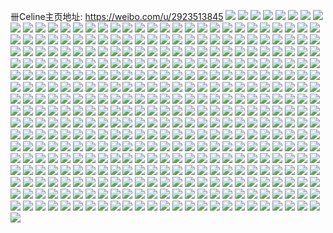 卌Celine主页地址: https://weibo.com/u/2923513845 
![](https://wx4.sinaimg.cn/mw2000/ae4147f5gy1h9esyznv1rj20wi1ychdt.jpg) 
![](https://wx4.sinaimg.cn/mw2000/ae4147f5gy1h9et1qywcuj20wi16r4bf.jpg) 
![](https://wx4.sinaimg.cn/mw2000/ae4147f5gy1h93rxa7hy4j22c0340u0z.jpg) 
![](https://wx4.sinaimg.cn/mw2000/ae4147f5gy1h93rxr9kb2j224j2t3qv7.jpg) 
![](https://wx4.sinaimg.cn/mw2000/ae4147f5gy1h91b4b9szcj21sc2dsb2a.jpg) 
![](https://wx4.sinaimg.cn/mw2000/ae4147f5gy1h8w4uepb6aj24tc37knpe.jpg) 
![](https://wx4.sinaimg.cn/mw2000/ae4147f5gy1h8w4uhnp05j24tc37kx6q.jpg) 
![](https://wx4.sinaimg.cn/mw2000/ae4147f5gy1h8w4uxaf6fj237k2517wi.jpg) 
![](https://wx4.sinaimg.cn/mw2000/ae4147f5gy1h8w4v26d2vj237k251u0x.jpg) 
![](https://wx4.sinaimg.cn/mw2000/ae4147f5gy1h8w4us2hq7j237k251qv5.jpg) 
![](https://wx4.sinaimg.cn/mw2000/ae4147f5gy1h8w4vkas29j237k251x6p.jpg) 
![](https://wx4.sinaimg.cn/mw2000/ae4147f5gy1h8gauiftuaj236c248hdv.jpg) 
![](https://wx4.sinaimg.cn/mw2000/ae4147f5gy1h8gauvf6g5j236c248u0y.jpg) 
![](https://wx4.sinaimg.cn/mw2000/ae4147f5gy1h8gau9gr12j236c248e83.jpg) 
![](https://wx4.sinaimg.cn/mw2000/ae4147f5gy1h8d9i9ddanj215o39w1ky.jpg) 
![](https://wx4.sinaimg.cn/mw2000/ae4147f5gy1h8d9i1vvxqj216w36cqv5.jpg) 
![](https://wx4.sinaimg.cn/mw2000/ae4147f5gy1h8d9idfxhuj215o3gyx6p.jpg) 
![](https://wx4.sinaimg.cn/mw2000/ae4147f5gy1h8d9j4ai95j224836cqv7.jpg) 
![](https://wx4.sinaimg.cn/mw2000/ae4147f5gy1h8d9iwbh30j224836cx6r.jpg) 
![](https://wx4.sinaimg.cn/mw2000/ae4147f5gy1h8d9ipifm2j224836cx6r.jpg) 
![](https://wx4.sinaimg.cn/mw2000/ae4147f5gy1h8d9iiih5zj215o3hs1kz.jpg) 
![](https://wx4.sinaimg.cn/mw2000/ae4147f5gy1h8d9i5ezv1j215o3gyhdt.jpg) 
![](https://wx4.sinaimg.cn/mw2000/ae4147f5gy1h8d9jjdha2j21xq2zku0y.jpg) 
![](https://wx4.sinaimg.cn/mw2000/ae4147f5gy1h8d37to5ztj20qd0wyao8.jpg) 
![](https://wx4.sinaimg.cn/mw2000/ae4147f5gy1h5k4jyjmlbj21yz2gpqv6.jpg) 
![](https://wx4.sinaimg.cn/mw2000/ae4147f5gy1h5k4k2hekgj234022ohdu.jpg) 
![](https://wx4.sinaimg.cn/mw2000/ae4147f5gy1h5k4m1p8t0j222o340hdv.jpg) 
![](https://wx4.sinaimg.cn/mw2000/ae4147f5gy1h5k4jtnvhmj215o1jk1kx.jpg) 
![](https://wx4.sinaimg.cn/mw2000/ae4147f5gy1h5k4jmddmoj222o2rkkjl.jpg) 
![](https://wx4.sinaimg.cn/mw2000/ae4147f5gy1h5k4jux9i9j20xc1z0tyb.jpg) 
![](https://wx4.sinaimg.cn/mw2000/ae4147f5gy1h56c2vclvdj21910u010s.jpg) 
![](https://wx4.sinaimg.cn/mw2000/ae4147f5gy1h56c2sy2l8j20u028049k.jpg) 
![](https://wx4.sinaimg.cn/mw2000/ae4147f5gy1h56c2x6n1fj20u0191457.jpg) 
![](https://wx4.sinaimg.cn/mw2000/ae4147f5gy1h56c2r3432j21b90u07ci.jpg) 
![](https://wx4.sinaimg.cn/mw2000/ae4147f5gy1h56c30ze8ej20u013yaog.jpg) 
![](https://wx4.sinaimg.cn/mw2000/ae4147f5gy1h53y8g6typj20wi0gaq4y.jpg) 
![](https://wx4.sinaimg.cn/mw2000/ae4147f5gy1h53y8gl86fj20vy0gbwgg.jpg) 
![](https://wx4.sinaimg.cn/mw2000/ae4147f5gy1h53y8vxetnj20qa0dogog.jpg) 
![](https://wx4.sinaimg.cn/mw2000/ae4147f5gy1h4uz68xe1wj221z340x6p.jpg) 
![](https://wx4.sinaimg.cn/mw2000/ae4147f5gy1h4uz5vutikj22272zi7wi.jpg) 
![](https://wx4.sinaimg.cn/mw2000/ae4147f5gy1h4uz67wqomj24mo334hdy.jpg) 
![](https://wx4.sinaimg.cn/mw2000/ae4147f5gy1h4qffjo1enj21xx2l8qv5.jpg) 
![](https://wx4.sinaimg.cn/mw2000/ae4147f5gy1h4qffayw5tj2340231b2a.jpg) 
![](https://wx4.sinaimg.cn/mw2000/ae4147f5gy1h4qffbmey6j211j11jdr4.jpg) 
![](https://wx4.sinaimg.cn/mw2000/ae4147f5gy1h4qffe39yoj234022ohdu.jpg) 
![](https://wx4.sinaimg.cn/mw2000/ae4147f5gy1h4qffh0ddrj235s23uqv6.jpg) 
![](https://wx4.sinaimg.cn/mw2000/ae4147f5gy1h4qff7kmqmj21xg2w61ky.jpg) 
![](https://wx4.sinaimg.cn/mw2000/ae4147f5gy1h4huxajfpij234033v7wk.jpg) 
![](https://wx4.sinaimg.cn/mw2000/ae4147f5gy1h4gqg2r3iqj21r71r7hdt.jpg) 
![](https://wx4.sinaimg.cn/mw2000/ae4147f5gy1h4hux28vuej21k033v1ky.jpg) 
![](https://wx4.sinaimg.cn/mw2000/ae4147f5gy1h4huy37y4bj222p22qkjl.jpg) 
![](https://wx4.sinaimg.cn/mw2000/ae4147f5gy1h4huy6oqg1j215o2tlkjl.jpg) 
![](https://wx4.sinaimg.cn/mw2000/ae4147f5gy1h4huyf80n5j22c033v4qs.jpg) 
![](https://wx4.sinaimg.cn/mw2000/ae4147f5gy1h41tlvi5vzj24mo334kjn.jpg) 
![](https://wx4.sinaimg.cn/mw2000/ae4147f5gy1h41tloxxv0j24mo334hdz.jpg) 
![](https://wx4.sinaimg.cn/mw2000/ae4147f5gy1h41tlfny7mj22c02c0hdu.jpg) 
![](https://wx4.sinaimg.cn/mw2000/ae4147f5gy1h41tlyndw4j22c03404qq.jpg) 
![](https://wx4.sinaimg.cn/mw2000/ae4147f5gy1h41tlbzysoj24mo3341l0.jpg) 
![](https://wx4.sinaimg.cn/mw2000/ae4147f5gy1h41tm4u9bwj22bt340b2b.jpg) 
![](https://wx4.sinaimg.cn/mw2000/ae4147f5gy1h41tmecv25j24mo3344qu.jpg) 
![](https://wx4.sinaimg.cn/mw2000/ae4147f5gy1h41tliymkfj20wi1ycnpd.jpg) 
![](https://wx4.sinaimg.cn/mw2000/ae4147f5gy1h41tmr0gegj24mo334u11.jpg) 
![](https://wx4.sinaimg.cn/mw2000/ae4147f5gy1h40sccnvhej24mo3344qu.jpg) 
![](https://wx4.sinaimg.cn/mw2000/ae4147f5gy1h40scfc5t5j24mo334e86.jpg) 
![](https://wx4.sinaimg.cn/mw2000/ae4147f5gy1h40sci437bj234022ob2b.jpg) 
![](https://wx4.sinaimg.cn/mw2000/ae4147f5gy1h40scjkh3sj234022o4qr.jpg) 
![](https://wx4.sinaimg.cn/mw2000/ae4147f5gy1h40scqkd8sj23344mokjr.jpg) 
![](https://wx4.sinaimg.cn/mw2000/ae4147f5gy1h40scmmfkmj24mo334b2f.jpg) 
![](https://wx4.sinaimg.cn/mw2000/ae4147f5gy1h3yqa1b9q3j234022ou0y.jpg) 
![](https://wx4.sinaimg.cn/mw2000/ae4147f5gy1h3yq9ppk36j22c02c0npd.jpg) 
![](https://wx4.sinaimg.cn/mw2000/ae4147f5gy1h3yq9rnbk6j22c02c0u0y.jpg) 
![](https://wx4.sinaimg.cn/mw2000/ae4147f5gy1h3yq9wjyfsj22c02c0b2a.jpg) 
![](https://wx4.sinaimg.cn/mw2000/ae4147f5gy1h3yq9y13q0j22c02c0kjl.jpg) 
![](https://wx4.sinaimg.cn/mw2000/ae4147f5gy1h3yqa32s09j22c02c0b2a.jpg) 
![](https://wx4.sinaimg.cn/mw2000/ae4147f5gy1h3yqa4v9xmj22c0340hdt.jpg) 
![](https://wx4.sinaimg.cn/mw2000/ae4147f5gy1h3yqa79h81j22c0340hdu.jpg) 
![](https://wx4.sinaimg.cn/mw2000/ae4147f5gy1h3yqaatsf2j20uk60ghdu.jpg) 
![](https://wx4.sinaimg.cn/mw2000/ae4147f5gy1h3yqac08alj22c02c0at5.jpg) 
![](https://wx4.sinaimg.cn/mw2000/ae4147f5gy1h3yqadj1ofj23402c07wh.jpg) 
![](https://wx4.sinaimg.cn/mw2000/ae4147f5gy1h3yqafzya9j215o3341kx.jpg) 
![](https://wx4.sinaimg.cn/mw2000/ae4147f5gy1h39ydnis8ij22402tdkjm.jpg) 
![](https://wx4.sinaimg.cn/mw2000/ae4147f5gy1h39ydq3pcmj22c0340qv6.jpg) 
![](https://wx4.sinaimg.cn/mw2000/ae4147f5gy1h39ydvsdwcj21su2ffhdu.jpg) 
![](https://wx4.sinaimg.cn/mw2000/ae4147f5gy1h2oldjnknvj219y1pcaul.jpg) 
![](https://wx4.sinaimg.cn/mw2000/ae4147f5gy1h2oldlgmwwj21ey1w07sq.jpg) 
![](https://wx4.sinaimg.cn/mw2000/ae4147f5gy1h2oli7nnxkj20sr13twph.jpg) 
![](https://wx4.sinaimg.cn/mw2000/ae4147f5gy1gzmqi7msn5j20xc21c0wm.jpg) 
![](https://wx4.sinaimg.cn/mw2000/ae4147f5gy1gz5xbo01ekj21u00u011r.jpg) 
![](https://wx4.sinaimg.cn/mw2000/ae4147f5gy1gz5xbohlqdj21u00u0k09.jpg) 
![](https://wx4.sinaimg.cn/mw2000/ae4147f5gy1gz1re3vre3j221c0xcws4.jpg) 
![](https://wx4.sinaimg.cn/mw2000/ae4147f5gy1gz1re4f6zcj221c0xc4ce.jpg) 
![](https://wx4.sinaimg.cn/mw2000/ae4147f5gy1gz1re51146j221c0xcqkc.jpg) 
![](https://wx4.sinaimg.cn/mw2000/ae4147f5gy1gz1re5spkaj221c0xcq92.jpg) 
![](https://wx4.sinaimg.cn/mw2000/ae4147f5gy1gz1re68yqvj221c0xc4co.jpg) 
![](https://wx4.sinaimg.cn/mw2000/ae4147f5gy1gz1re6mdqnj221c0xcwop.jpg) 
![](https://wx4.sinaimg.cn/mw2000/ae4147f5gy1gz1re72i9dj221c0xcqbz.jpg) 
![](https://wx4.sinaimg.cn/mw2000/ae4147f5gy1gz1re7ex7vj221c0xcgwx.jpg) 
![](https://wx4.sinaimg.cn/mw2000/ae4147f5gy1gz1re80521j221c0xcnba.jpg) 
![](https://wx4.sinaimg.cn/mw2000/ae4147f5gy1gxwb9svoesj22dc35sx6p.jpg) 
![](https://wx4.sinaimg.cn/mw2000/ae4147f5gy1gxwb9unkhsj21hs3404qp.jpg) 
![](https://wx4.sinaimg.cn/mw2000/ae4147f5gy1gxwbcasmfnj20pu0p00vk.jpg) 
![](https://wx4.sinaimg.cn/mw2000/ae4147f5gy1gx4i8fgkdlj23402c0b2a.jpg) 
![](https://wx4.sinaimg.cn/mw2000/ae4147f5gy1gx4i8li8syj22c0340u0z.jpg) 
![](https://wx4.sinaimg.cn/mw2000/ae4147f5gy1gx4i8ofb5dj220018px6p.jpg) 
![](https://wx4.sinaimg.cn/mw2000/ae4147f5gy1gx4i8v1dg5j22ae3404qt.jpg) 
![](https://wx4.sinaimg.cn/mw2000/003bQLv7gy1gunjxek32hj62xc2axx6p02.jpg) 
![](https://wx4.sinaimg.cn/mw2000/003bQLv7gy1gunjx36r2yj635s2dcq8e02.jpg) 
![](https://wx4.sinaimg.cn/mw2000/003bQLv7gy1gunjxaiq24j62002k5e8202.jpg) 
![](https://wx4.sinaimg.cn/mw2000/003bQLv7gy1gunjxb66nej60uk1icwr502.jpg) 
![](https://wx4.sinaimg.cn/mw2000/003bQLv7gy1gunjx426a3j635s2dctpf02.jpg) 
![](https://wx4.sinaimg.cn/mw2000/003bQLv7gy1gunjx6bc20j62a62s6qv502.jpg) 
![](https://wx4.sinaimg.cn/mw2000/003bQLv7gy1gue83enzg1j61hm0riq7602.jpg) 
![](https://wx4.sinaimg.cn/mw2000/ae4147f5gy1gsx2tlvd0uj20to0vrta0.jpg) 
![](https://wx4.sinaimg.cn/mw2000/ae4147f5ly1gsow137azwj22002yonpe.jpg) 
![](https://wx4.sinaimg.cn/mw2000/ae4147f5ly1gsow0yjbfbj22c0340x6p.jpg) 
![](https://wx4.sinaimg.cn/mw2000/ae4147f5ly1gsow1b4l3jj22dc35s1ky.jpg) 
![](https://wx4.sinaimg.cn/mw2000/ae4147f5ly1gsow19ut7gj22002yo4qq.jpg) 
![](https://wx4.sinaimg.cn/mw2000/ae4147f5ly1gsow11jbyaj22c02yz7wi.jpg) 
![](https://wx4.sinaimg.cn/mw2000/ae4147f5ly1gsow1081nsj22yo200hdt.jpg) 
![](https://wx4.sinaimg.cn/mw2000/ae4147f5ly1gsow174qacj22002yohdu.jpg) 
![](https://wx4.sinaimg.cn/mw2000/ae4147f5ly1gsow154b9jj22dc35shdu.jpg) 
![](https://wx4.sinaimg.cn/mw2000/ae4147f5ly1gsow1d24ctj22c02txu0x.jpg) 
![](https://wx4.sinaimg.cn/mw2000/ae4147f5ly1gsow1fgw0sj22c0340e82.jpg) 
![](https://wx4.sinaimg.cn/mw2000/ae4147f5ly1gsow1iiirrj22002yokjm.jpg) 
![](https://wx4.sinaimg.cn/mw2000/ae4147f5ly1gsow1kcqu2j22002yo7wi.jpg) 
![](https://wx4.sinaimg.cn/mw2000/ae4147f5ly1gsokafzegqj20u01u00xn.jpg) 
![](https://wx4.sinaimg.cn/mw2000/ae4147f5ly1gsn6p004h7j20u0148k50.jpg) 
![](https://wx4.sinaimg.cn/mw2000/ae4147f5ly1gsn6ozcwvkj22vn29yu0x.jpg) 
![](https://wx4.sinaimg.cn/mw2000/ae4147f5ly1gsn6ouycq3j22bn3407wi.jpg) 
![](https://wx4.sinaimg.cn/mw2000/ae4147f5ly1gsn6ol8t2oj224n31x1ky.jpg) 
![](https://wx4.sinaimg.cn/mw2000/ae4147f5ly1gsn6osgbtqj22dc35skjl.jpg) 
![](https://wx4.sinaimg.cn/mw2000/ae4147f5ly1gsn6orpq5xj22002yo1l2.jpg) 
![](https://wx4.sinaimg.cn/mw2000/ae4147f5ly1gsn6owka7xj22002yo1kz.jpg) 
![](https://wx4.sinaimg.cn/mw2000/ae4147f5ly1gsn6oxf2uvj22dc35su0x.jpg) 
![](https://wx4.sinaimg.cn/mw2000/ae4147f5ly1gsn6oyktdyj235s2dcb2a.jpg) 
![](https://wx4.sinaimg.cn/mw2000/ae4147f5ly1gsn6opzxu2j235s2dc000.jpg) 
![](https://wx4.sinaimg.cn/mw2000/ae4147f5ly1gsn6op3wrxj22yo200u0x.jpg) 
![](https://wx4.sinaimg.cn/mw2000/ae4147f5ly1gsn6oo7hi8j235s2dckjm.jpg) 
![](https://wx4.sinaimg.cn/mw2000/ae4147f5ly1gsn6omxkvuj22dc35snpg.jpg) 
![](https://wx4.sinaimg.cn/mw2000/ae4147f5ly1gsn6p10s6uj235s2dcx6q.jpg) 
![](https://wx4.sinaimg.cn/mw2000/ae4147f5ly1gsn6ojrjf1j235s2dc4qr.jpg) 
![](https://wx4.sinaimg.cn/mw2000/ae4147f5ly1gsn6p3u1lxj22yo200npf.jpg) 
![](https://wx4.sinaimg.cn/mw2000/ae4147f5ly1gro2s4lebnj20u01hcdif.jpg) 
![](https://wx4.sinaimg.cn/mw2000/ae4147f5ly1gro2s54y3vj21hc0o9dzl.jpg) 
![](https://wx4.sinaimg.cn/mw2000/ae4147f5gy1gr6km127yej235j2c4qv7.jpg) 
![](https://wx4.sinaimg.cn/mw2000/ae4147f5gy1gr20nto5ekj20xc0xz7df.jpg) 
![](https://wx4.sinaimg.cn/mw2000/ae4147f5gy1gr20nu1xdsj20sm1b37i5.jpg) 
![](https://wx4.sinaimg.cn/mw2000/ae4147f5gy1gqpahbprc0j20u00u0drj.jpg) 
![](https://wx4.sinaimg.cn/mw2000/ae4147f5gy1gq5mbr9b8ej22b3340e84.jpg) 
![](https://wx4.sinaimg.cn/mw2000/ae4147f5gy1gq5mbu0ztxj21xc313b2b.jpg) 
![](https://wx4.sinaimg.cn/mw2000/ae4147f5gy1gq5mbwozp6j22dc35sb2b.jpg) 
![](https://wx4.sinaimg.cn/mw2000/ae4147f5gy1gq5mbyrfh7j235s2dce82.jpg) 
![](https://wx4.sinaimg.cn/mw2000/ae4147f5gy1gq5mc2x1ljj235s2dcx6u.jpg) 
![](https://wx4.sinaimg.cn/mw2000/ae4147f5gy1gq5mc5wahrj222l3404qs.jpg) 
![](https://wx4.sinaimg.cn/mw2000/ae4147f5gy1gq5mc8h0vej22yo4g0e83.jpg) 
![](https://wx4.sinaimg.cn/mw2000/ae4147f5gy1gq5mcbf7m2j22yo4g0kjn.jpg) 
![](https://wx4.sinaimg.cn/mw2000/ae4147f5gy1gq5mcgc2khj233y23u1l1.jpg) 
![](https://wx4.sinaimg.cn/mw2000/ae4147f5gy1gm2qhqwbkbj21og2ioqv6.jpg) 
![](https://wx4.sinaimg.cn/mw2000/ae4147f5gy1gm2qhv9evqj235s2dc1l3.jpg) 
![](https://wx4.sinaimg.cn/mw2000/ae4147f5gy1gm2qi1qpbej22dc35se87.jpg) 
![](https://wx4.sinaimg.cn/mw2000/ae4147f5gy1gm2qifz68qj21me2fmwym.jpg) 
![](https://wx4.sinaimg.cn/mw2000/ae4147f5gy1gm2qi6kwgpj22dc35shdz.jpg) 
![](https://wx4.sinaimg.cn/mw2000/ae4147f5gy1gm2qi8mi1nj21of2ioe82.jpg) 
![](https://wx4.sinaimg.cn/mw2000/ae4147f5gy1gm2qibi34cj21oh2ire82.jpg) 
![](https://wx4.sinaimg.cn/mw2000/ae4147f5gy1gm2qicta30j235r23ukjl.jpg) 
![](https://wx4.sinaimg.cn/mw2000/ae4147f5gy1gm2qieawwej21nt2iru0x.jpg) 
![](https://wx4.sinaimg.cn/mw2000/ae4147f5gy1gl6d2j278nj21ou0tztr9.jpg) 
![](https://wx4.sinaimg.cn/mw2000/ae4147f5gy1gl6d2ahjnnj20u01404qp.jpg) 
![](https://wx4.sinaimg.cn/mw2000/ae4147f5gy1gl6d2dgepjj21w02iohdv.jpg) 
![](https://wx4.sinaimg.cn/mw2000/ae4147f5gy1gl6d2fv463j22dc35sb2b.jpg) 
![](https://wx4.sinaimg.cn/mw2000/ae4147f5gy1gl6d2h8p2uj235s2dckjl.jpg) 
![](https://wx4.sinaimg.cn/mw2000/ae4147f5gy1gl6d2icbihj235s2dc7wh.jpg) 
![](https://wx4.sinaimg.cn/mw2000/ae4147f5gy1gky7b65gynj21ol2ioqv6.jpg) 
![](https://wx4.sinaimg.cn/mw2000/ae4147f5gy1gky7bacqqwj21nx2arhdv.jpg) 
![](https://wx4.sinaimg.cn/mw2000/ae4147f5gy1gky7be794bj21w02ioqv9.jpg) 
![](https://wx4.sinaimg.cn/mw2000/ae4147f5gy1gky7bhad9aj235s2dcx6r.jpg) 
![](https://wx4.sinaimg.cn/mw2000/ae4147f5gy1gk0ujv09eej21400rjh58.jpg) 
![](https://wx4.sinaimg.cn/mw2000/ae4147f5gy1gk0uk51rvtj21s02dcx6r.jpg) 
![](https://wx4.sinaimg.cn/mw2000/ae4147f5gy1gk0uk93mjtj21un2iox6q.jpg) 
![](https://wx4.sinaimg.cn/mw2000/ae4147f5gy1gk0uk71m02j20u01407wh.jpg) 
![](https://wx4.sinaimg.cn/mw2000/ae4147f5gy1gk0ujzmrbdj235s2dcu13.jpg) 
![](https://wx4.sinaimg.cn/mw2000/ae4147f5gy1gk0uk1pz5hj21p72io4qr.jpg) 
![](https://wx4.sinaimg.cn/mw2000/ae4147f5gy1gk0uki2hotj235s2dcnpj.jpg) 
![](https://wx4.sinaimg.cn/mw2000/ae4147f5gy1gk0ukddwo4j235s2dc4qu.jpg) 
![](https://wx4.sinaimg.cn/mw2000/ae4147f5gy1gk0ukmd9y8j235s2dckjq.jpg) 
![](https://wx4.sinaimg.cn/mw2000/ae4147f5gy1gjv1mtr46oj21og28m7wh.jpg) 
![](https://wx4.sinaimg.cn/mw2000/ae4147f5gy1gjv1muvs6lj21og2io7wh.jpg) 
![](https://wx4.sinaimg.cn/mw2000/ae4147f5gy1gjv1mvx9p3j22io1ogb29.jpg) 
![](https://wx4.sinaimg.cn/mw2000/ae4147f5gy1gjdgx8cpyyj22io1p7u10.jpg) 
![](https://wx4.sinaimg.cn/mw2000/ae4147f5gy1gjdgx9jhisj215o1jlkjl.jpg) 
![](https://wx4.sinaimg.cn/mw2000/ae4147f5gy1gjdgxaejhjj21m625m4qp.jpg) 
![](https://wx4.sinaimg.cn/mw2000/ae4147f5gy1gjdgxdt70jj235s2dc4qv.jpg) 
![](https://wx4.sinaimg.cn/mw2000/ae4147f5gy1gjdgxezsgwj22yo200e82.jpg) 
![](https://wx4.sinaimg.cn/mw2000/ae4147f5gy1gjdgxg9xkpj22yo200kjm.jpg) 
![](https://wx4.sinaimg.cn/mw2000/ae4147f5gy1gjbb6maqa0j22dc35s1ba.jpg) 
![](https://wx4.sinaimg.cn/mw2000/ae4147f5gy1gjbb6o1vt6j22dc35sdv6.jpg) 
![](https://wx4.sinaimg.cn/mw2000/ae4147f5gy1gjbb6ouyolj22dc35sneq.jpg) 
![](https://wx4.sinaimg.cn/mw2000/ae4147f5gy1gjazxqhalbj20gk0mvn1x.jpg) 
![](https://wx4.sinaimg.cn/mw2000/ae4147f5gy1gja77dmhf2j20u01407qs.jpg) 
![](https://wx4.sinaimg.cn/mw2000/ae4147f5gy1gja77emr6uj20u01407qg.jpg) 
![](https://wx4.sinaimg.cn/mw2000/ae4147f5gy1gja77h9uonj21ob2iohdv.jpg) 
![](https://wx4.sinaimg.cn/mw2000/ae4147f5ly1gj0zgad9drj20u0140kil.jpg) 
![](https://wx4.sinaimg.cn/mw2000/ae4147f5ly1gj0zgc3x3jj22io1ogu0x.jpg) 
![](https://wx4.sinaimg.cn/mw2000/ae4147f5ly1gj0zha2cbbj20u01407m0.jpg) 
![](https://wx4.sinaimg.cn/mw2000/ae4147f5gy1gio6y6ln3qj21jk25sb29.jpg) 
![](https://wx4.sinaimg.cn/mw2000/ae4147f5gy1gio6y7rzywj20xc21c7wh.jpg) 
![](https://wx4.sinaimg.cn/mw2000/ae4147f5gy1ghwhv2vb3zj235s2dcb2a.jpg) 
![](https://wx4.sinaimg.cn/mw2000/ae4147f5gy1ghwhv407fcj215o1k97wh.jpg) 
![](https://wx4.sinaimg.cn/mw2000/ae4147f5gy1ghwhv531t7j22402tcnpd.jpg) 
![](https://wx4.sinaimg.cn/mw2000/ae4147f5gy1ghsqs5ydnyj22io1w0qv6.jpg) 
![](https://wx4.sinaimg.cn/mw2000/ae4147f5gy1ghsqs76e9mj22io1w0hdu.jpg) 
![](https://wx4.sinaimg.cn/mw2000/ae4147f5gy1ghsqs7y5jtj215o15okjl.jpg) 
![](https://wx4.sinaimg.cn/mw2000/ae4147f5gy1ghsqs8fzrfj20yo0yondv.jpg) 
![](https://wx4.sinaimg.cn/mw2000/ae4147f5gy1gggfxe4q1cj22tc240kjn.jpg) 
![](https://wx4.sinaimg.cn/mw2000/ae4147f5gy1gggfx7dg4qj20u00xegs9.jpg) 
![](https://wx4.sinaimg.cn/mw2000/ae4147f5gy1gggfx83r9qj20u0140e4d.jpg) 
![](https://wx4.sinaimg.cn/mw2000/ae4147f5gy1gggfxbomafj223y2uqx6r.jpg) 
![](https://wx4.sinaimg.cn/mw2000/ae4147f5gy1gggfx8xeqlj20u0140nn7.jpg) 
![](https://wx4.sinaimg.cn/mw2000/ae4147f5gy1gggfxh7niqj22402tckjo.jpg) 
![](https://wx4.sinaimg.cn/mw2000/ae4147f5gy1gg4xx1zefjj20yb0tn7bf.jpg) 
![](https://wx4.sinaimg.cn/mw2000/ae4147f5gy1gg4xx5ea5mj22402noe82.jpg) 
![](https://wx4.sinaimg.cn/mw2000/ae4147f5gy1gg4xx2zizlj215t1kw7wh.jpg) 
![](https://wx4.sinaimg.cn/mw2000/ae4147f5gy1gg4xx7cqblj21kw16oqv6.jpg) 
![](https://wx4.sinaimg.cn/mw2000/ae4147f5gy1gg4y0bcqtyj22402tcnpg.jpg) 
![](https://wx4.sinaimg.cn/mw2000/ae4147f5gy1gg4y0e5xs0j20qo0k9wid.jpg) 
![](https://wx4.sinaimg.cn/mw2000/ae4147f5gy1gg00qpxflqj21400u0jxg.jpg) 
![](https://wx4.sinaimg.cn/mw2000/ae4147f5gy1gg00qqmef7j20u014076d.jpg) 
![](https://wx4.sinaimg.cn/mw2000/ae4147f5gy1geq1kd6pfrj20u00h3q62.jpg) 
![](https://wx4.sinaimg.cn/mw2000/ae4147f5gy1geq1ke7o07j20u016ndra.jpg) 
![](https://wx4.sinaimg.cn/mw2000/ae4147f5gy1gelejbgpjhj22tc240e84.jpg) 
![](https://wx4.sinaimg.cn/mw2000/ae4147f5gy1gelewzb9qvj22tc2404qs.jpg) 
![](https://wx4.sinaimg.cn/mw2000/ae4147f5gy1gejswj5shyj22tc240nph.jpg) 
![](https://wx4.sinaimg.cn/mw2000/ae4147f5gy1gecsv0m3njj22tc240nph.jpg) 
![](https://wx4.sinaimg.cn/mw2000/ae4147f5gy1gecsv1sj6uj22tc240k1h.jpg) 
![](https://wx4.sinaimg.cn/mw2000/ae4147f5gy1gecsv864gtj22tc240x6p.jpg) 
![](https://wx4.sinaimg.cn/mw2000/ae4147f5gy1gecsvtoyguj21400u0mzl.jpg) 
![](https://wx4.sinaimg.cn/mw2000/ae4147f5gy1ge4z9tv1wqj22402tc7wi.jpg) 
![](https://wx4.sinaimg.cn/mw2000/ae4147f5gy1gdr1qymazfj21400u0djq.jpg) 
![](https://wx4.sinaimg.cn/mw2000/ae4147f5gy1gdr1qzwmgij21400u0n3p.jpg) 
![](https://wx4.sinaimg.cn/mw2000/ae4147f5gy1gdr1r0gmc6j20mi0u0di6.jpg) 
![](https://wx4.sinaimg.cn/mw2000/ae4147f5gy1gdr1r13su1j21400u042c.jpg) 
![](https://wx4.sinaimg.cn/mw2000/ae4147f5gy1gdh1ucbpwdj20u01j9te9.jpg) 
![](https://wx4.sinaimg.cn/mw2000/ae4147f5gy1gdh1ubsmf3j20u01c1dlw.jpg) 
![](https://wx4.sinaimg.cn/mw2000/ae4147f5gy1gdh1ub8ny0j20u01dh79f.jpg) 
![](https://wx4.sinaimg.cn/mw2000/ae4147f5gy1gdh1ucrnc3j20u00s9mz5.jpg) 
![](https://wx4.sinaimg.cn/mw2000/ae4147f5gy1gd8t8sdq2yj21400u0wk0.jpg) 
![](https://wx4.sinaimg.cn/mw2000/ae4147f5gy1gd7p8nqsrkj20xd0hzta2.jpg) 
![](https://wx4.sinaimg.cn/mw2000/ae4147f5gy1gd7p8o1i5ej20x60hwta2.jpg) 
![](https://wx4.sinaimg.cn/mw2000/ae4147f5gy1gd7p8sh9flj20x00hxaav.jpg) 
![](https://wx4.sinaimg.cn/mw2000/ae4147f5gy1gd7p8oggssj218g0tntf5.jpg) 
![](https://wx4.sinaimg.cn/mw2000/ae4147f5gy1gctg4taonfj215o3091ky.jpg) 
![](https://wx4.sinaimg.cn/mw2000/ae4147f5gy1gcsnhis1djj20zk0k0tfu.jpg) 
![](https://wx4.sinaimg.cn/mw2000/ae4147f5gy1gcq2tac7lpj20u01hs7gf.jpg) 
![](https://wx4.sinaimg.cn/mw2000/ae4147f5gy1gc2l4u6k2yj215o9kix6u.jpg) 
![](https://wx4.sinaimg.cn/mw2000/ae4147f5gy1gc2l4wnj28j215o2l77wh.jpg) 
![](https://wx4.sinaimg.cn/mw2000/ae4147f5gy1gbzhlbpxsvj20u0140qpa.jpg) 
![](https://wx4.sinaimg.cn/mw2000/ae4147f5gy1gbuxy89veuj21400u0wid.jpg) 
![](https://wx4.sinaimg.cn/mw2000/ae4147f5gy1gbuxyg2d5pj20u0140wi8.jpg) 
![](https://wx4.sinaimg.cn/mw2000/ae4147f5gy1gbttqrwvgvj22tc2404qt.jpg) 
![](https://wx4.sinaimg.cn/mw2000/ae4147f5gy1gbsku9j03uj21jk2bcqv5.jpg) 
![](https://wx4.sinaimg.cn/mw2000/ae4147f5gy1gbsku8pco9j20gx08gad8.jpg) 
![](https://wx4.sinaimg.cn/mw2000/ae4147f5gy1gbskuvii31j20u013htge.jpg) 
![](https://wx4.sinaimg.cn/mw2000/ae4147f5gy1gbaxgqhi9ej20xc0irdji.jpg) 
![](https://wx4.sinaimg.cn/mw2000/ae4147f5gy1gb7xg2scg6j20j63wikcb.jpg) 
![](https://wx4.sinaimg.cn/mw2000/ae4147f5gy1gb7xg4u8lyj22tc2404qr.jpg) 
![](https://wx4.sinaimg.cn/mw2000/ae4147f5gy1gb6m43e35gj20u014040r.jpg) 
![](https://wx4.sinaimg.cn/mw2000/ae4147f5gy1gb6m445n1ij20u00u0jta.jpg) 
![](https://wx4.sinaimg.cn/mw2000/ae4147f5gy1gb6m4580yxj20u0140wj8.jpg) 
![](https://wx4.sinaimg.cn/mw2000/ae4147f5gy1gb481w9m0bj21400u043u.jpg) 
![](https://wx4.sinaimg.cn/mw2000/ae4147f5gy1gb481wvm1cj21400u0n1q.jpg) 
![](https://wx4.sinaimg.cn/mw2000/ae4147f5gy1gazwp82yoej21400u0wrx.jpg) 
![](https://wx4.sinaimg.cn/mw2000/ae4147f5gy1gazwp98e9wj20u0140qei.jpg) 
![](https://wx4.sinaimg.cn/mw2000/ae4147f5gy1gazwpblb8aj21400u0tvr.jpg) 
![](https://wx4.sinaimg.cn/mw2000/ae4147f5gy1gazwpjnjbvj23y82yox6q.jpg) 
![](https://wx4.sinaimg.cn/mw2000/ae4147f5ly1gacstml9icj20q313c45o.jpg) 
![](https://wx4.sinaimg.cn/mw2000/ae4147f5ly1gacsu2862zj22402tcqv9.jpg) 
![](https://wx4.sinaimg.cn/mw2000/ae4147f5ly1gacsug3nbmj20qo0mfdiw.jpg) 
![](https://wx4.sinaimg.cn/mw2000/ae4147f5gy1g9wn37vf16j21400u0qhp.jpg) 
![](https://wx4.sinaimg.cn/mw2000/ae4147f5gy1g9wn38t3obj21400u0qbf.jpg) 
![](https://wx4.sinaimg.cn/mw2000/ae4147f5ly1g9o2ownog9j22ip1w1b2b.jpg) 
![](https://wx4.sinaimg.cn/mw2000/ae4147f5ly1g9o2on5wrdj22ip1w1hdt.jpg) 
![](https://wx4.sinaimg.cn/mw2000/ae4147f5ly1g9o2p5elnoj22ip1w11kz.jpg) 
![](https://wx4.sinaimg.cn/mw2000/ae4147f5ly1g9o2pbxsqdj22tc240b2a.jpg) 
![](https://wx4.sinaimg.cn/mw2000/ae4147f5ly1g989qzqk6vj215o99v7wl.jpg) 
![](https://wx4.sinaimg.cn/mw2000/ae4147f5gy1g8ujwzuakmj20qo0k7gmh.jpg) 
![](https://wx4.sinaimg.cn/mw2000/ae4147f5gy1g8l0r62huqj20u00m2430.jpg) 
![](https://wx4.sinaimg.cn/mw2000/ae4147f5gy1g8bkjve7xcj22tc2407wj.jpg) 
![](https://wx4.sinaimg.cn/mw2000/ae4147f5gy1g8bkm840vcj21qi1qiu0y.jpg) 
![](https://wx4.sinaimg.cn/mw2000/ae4147f5gy1g8bkkavc3bj22402tcx6q.jpg) 
![](https://wx4.sinaimg.cn/mw2000/ae4147f5gy1g8bkkqeq2mj22402tc1ky.jpg) 
![](https://wx4.sinaimg.cn/mw2000/ae4147f5gy1g8bkkrz8v8j20u0140gpn.jpg) 
![](https://wx4.sinaimg.cn/mw2000/ae4147f5gy1g8bkmebuu2j22402tc7wi.jpg) 
![](https://wx4.sinaimg.cn/mw2000/ae4147f5gy1g7vtgm0xkej20lr0lw75o.jpg) 
![](https://wx4.sinaimg.cn/mw2000/ae4147f5gy1g7mdcl4krvj20u07dphdt.jpg) 
![](https://wx4.sinaimg.cn/mw2000/ae4147f5gy1g7mdcudhlaj20u05zne3a.jpg) 
![](https://wx4.sinaimg.cn/mw2000/ae4147f5gy1g7kagwx403j21400u0jy4.jpg) 
![](https://wx4.sinaimg.cn/mw2000/ae4147f5gy1g7kajs23lrj21t00u0442.jpg) 
![](https://wx4.sinaimg.cn/mw2000/ae4147f5gy1g7ipj0i3ptj21t00u01jf.jpg) 
![](https://wx4.sinaimg.cn/mw2000/ae4147f5gy1g7ipjb5kpnj20xc18g4qp.jpg) 
![](https://wx4.sinaimg.cn/mw2000/ae4147f5gy1g7ipjecqllj21t00u07wh.jpg) 
![](https://wx4.sinaimg.cn/mw2000/ae4147f5gy1g7ipj5fk12j21jk1jku0x.jpg) 
![](https://wx4.sinaimg.cn/mw2000/ae4147f5gy1g7fmr9vjjlj20u01t0dmr.jpg) 
![](https://wx4.sinaimg.cn/mw2000/ae4147f5gy1g7fmrae344j20zk0qoq65.jpg) 
![](https://wx4.sinaimg.cn/mw2000/ae4147f5gy1g7fibek3fsj215o7kae84.jpg) 
![](https://wx4.sinaimg.cn/mw2000/ae4147f5gy1g6y6gxajvyj22tc240n88.jpg) 
![](https://wx4.sinaimg.cn/mw2000/ae4147f5gy1g6y6gxoekfj22tc240gw3.jpg) 
![](https://wx4.sinaimg.cn/mw2000/ae4147f5gy1g6y6gy8sk8j22tc240n5q.jpg) 
![](https://wx4.sinaimg.cn/mw2000/ae4147f5gy1g6y6gzl07ej22tc240b29.jpg) 
![](https://wx4.sinaimg.cn/mw2000/ae4147f5gy1g6y6h0rp17j22tc2407dm.jpg) 
![](https://wx4.sinaimg.cn/mw2000/ae4147f5gy1g6y6h147iqj22tc24012p.jpg) 
![](https://wx4.sinaimg.cn/mw2000/ae4147f5gy1g5x6h04jfxj22402tcx6p.jpg) 
![](https://wx4.sinaimg.cn/mw2000/ae4147f5gy1g5x6h9adhuj20qo0pj761.jpg) 
![](https://wx4.sinaimg.cn/mw2000/ae4147f5gy1g5wwuln6csj20ot0bt0w8.jpg) 
![](https://wx4.sinaimg.cn/mw2000/ae4147f5gy1g5wwupj8r2j23y82yohdw.jpg) 
![](https://wx4.sinaimg.cn/mw2000/ae4147f5gy1g5k85a63gbj21o0190hdt.jpg) 
![](https://wx4.sinaimg.cn/mw2000/ae4147f5gy1g5k85860wfj21o0190npd.jpg) 
![](https://wx4.sinaimg.cn/mw2000/ae4147f5gy1g5k85f60bbj22402tce83.jpg) 
![](https://wx4.sinaimg.cn/mw2000/ae4147f5gy1g5k85ikm81j223i2hkkjm.jpg) 
![](https://wx4.sinaimg.cn/mw2000/ae4147f5gy1g5iukjlr9zj20u0140dlr.jpg) 
![](https://wx4.sinaimg.cn/mw2000/ae4147f5gy1g5ddtbatarj20u0059q31.jpg) 
![](https://wx4.sinaimg.cn/mw2000/ae4147f5gy1g5ddtbnj2cj20u010n0uu.jpg) 
![](https://wx4.sinaimg.cn/mw2000/ae4147f5gy1g5ddtc9cvjj20u0140whv.jpg) 
![](https://wx4.sinaimg.cn/mw2000/ae4147f5gy1g5cfj8z1pgj20u0140ttg.jpg) 
![](https://wx4.sinaimg.cn/mw2000/ae4147f5gy1g5cfj9m2lij20u0140qp5.jpg) 
![](https://wx4.sinaimg.cn/mw2000/ae4147f5gy1g5cfja1wulj21z41hcx43.jpg) 
![](https://wx4.sinaimg.cn/mw2000/ae4147f5gy1g5cfjbbazbj22tc240hdu.jpg) 
![](https://wx4.sinaimg.cn/mw2000/ae4147f5gy1g546rgo4ltj20u00580sw.jpg) 
![](https://wx4.sinaimg.cn/mw2000/ae4147f5gy1g546rh562wj20hw0h3mxk.jpg) 
![](https://wx4.sinaimg.cn/mw2000/ae4147f5gy1g546t1dlmuj20qo0j4jtf.jpg) 
![](https://wx4.sinaimg.cn/mw2000/ae4147f5gy1g52wzt9u48j20u0140abd.jpg) 
![](https://wx4.sinaimg.cn/mw2000/ae4147f5gy1g52x0ddzpuj20u013w79w.jpg) 
![](https://wx4.sinaimg.cn/mw2000/ae4147f5gy1g52wzsiy4yj20rm0vygob.jpg) 
![](https://wx4.sinaimg.cn/mw2000/ae4147f5ly1g4v5znu7ioj204y1gu0uf.jpg) 
![](https://wx4.sinaimg.cn/mw2000/ae4147f5ly1g4u20kq60tj20j60j6mya.jpg) 
![](https://wx4.sinaimg.cn/mw2000/ae4147f5ly1g4r2z6eaepj22tc240u0x.jpg) 
![](https://wx4.sinaimg.cn/mw2000/ae4147f5ly1g4r30kpcrkj22402tce82.jpg) 
![](https://wx4.sinaimg.cn/mw2000/ae4147f5ly1g4r30mk83yj22tc240x6p.jpg) 
![](https://wx4.sinaimg.cn/mw2000/ae4147f5ly1g4r30o4xbcj22402tcu0x.jpg) 
![](https://wx4.sinaimg.cn/mw2000/ae4147f5ly1g4r30qbp49j22402tchdu.jpg) 
![](https://wx4.sinaimg.cn/mw2000/ae4147f5ly1g4r30upq0mj22402tc1l1.jpg) 
![](https://wx4.sinaimg.cn/mw2000/ae4147f5gy1g4ie6tk5hkj22tc240b29.jpg) 
![](https://wx4.sinaimg.cn/mw2000/ae4147f5gy1g4ie6rpfbmj21400u0h93.jpg) 
![](https://wx4.sinaimg.cn/mw2000/ae4147f5gy1g4ie6wfz46j20qo0k0abx.jpg) 
![](https://wx4.sinaimg.cn/mw2000/ae4147f5gy1g4ie6selqmj20u0140tvh.jpg) 
![](https://wx4.sinaimg.cn/mw2000/ae4147f5gy1g4ckw0r1yaj22tc2401kx.jpg) 
![](https://wx4.sinaimg.cn/mw2000/ae4147f5gy1g4ckvwqu3gj21z41hchdt.jpg) 
![](https://wx4.sinaimg.cn/mw2000/ae4147f5gy1g4ckvxdfs1j21z41hc7k2.jpg) 
![](https://wx4.sinaimg.cn/mw2000/ae4147f5gy1g4ckvztl4yj21z41hce81.jpg) 
![](https://wx4.sinaimg.cn/mw2000/ae4147f5gy1g4ckvyzx1bj21z41hc1ky.jpg) 
![](https://wx4.sinaimg.cn/mw2000/ae4147f5gy1g4ckxbc57pj22tc2401kx.jpg) 
![](https://wx4.sinaimg.cn/mw2000/ae4147f5gy1g4cl9q478nj21xb2mh7wi.jpg) 
![](https://wx4.sinaimg.cn/mw2000/ae4147f5gy1g4cl9rg1vwj22tc240hdt.jpg) 
![](https://wx4.sinaimg.cn/mw2000/ae4147f5gy1g4claogf3cj21xs0w947k.jpg) 
![](https://wx4.sinaimg.cn/mw2000/ae4147f5gy1g4ci0itxnmj215o91m4qs.jpg) 
![](https://wx4.sinaimg.cn/mw2000/ae4147f5gy1g4ci0lgykgj215o6jsx6s.jpg) 
![](https://wx4.sinaimg.cn/mw2000/ae4147f5gy1g4chvetub4j22tc240kjl.jpg) 
![](https://wx4.sinaimg.cn/mw2000/ae4147f5gy1g4a305vppkj211a0u0tgt.jpg) 
![](https://wx4.sinaimg.cn/mw2000/ae4147f5gy1g4a2z3l5ipj22402tc1l0.jpg) 
![](https://wx4.sinaimg.cn/mw2000/ae4147f5gy1g41q7ebah9j21o01904qr.jpg) 
![](https://wx4.sinaimg.cn/mw2000/ae4147f5gy1g3m1htbxw8j20u01400xf.jpg) 
![](https://wx4.sinaimg.cn/mw2000/ae4147f5ly1g3abpqubmdj20u01t0tso.jpg) 
![](https://wx4.sinaimg.cn/mw2000/ae4147f5ly1g3abpsa99dj22tc2401kz.jpg) 
![](https://wx4.sinaimg.cn/mw2000/ae4147f5ly1g2m60rkzzlj21o013z4qp.jpg) 
![](https://wx4.sinaimg.cn/mw2000/ae4147f5ly1g2m60t71t9j22402tc4qr.jpg) 
![](https://wx4.sinaimg.cn/mw2000/ae4147f5ly1g2m60uixcjj22402tchdt.jpg) 
![](https://wx4.sinaimg.cn/mw2000/ae4147f5ly1g2m60w2uhrj218e1o01kx.jpg) 
![](https://wx4.sinaimg.cn/mw2000/ae4147f5ly1g2akcbm7b1j24cg39cb2c.jpg) 
![](https://wx4.sinaimg.cn/mw2000/ae4147f5ly1g2akcgqx6gj22402tc4qq.jpg) 
![](https://wx4.sinaimg.cn/mw2000/ae4147f5ly1g2akcn1ni6j22402tcnpd.jpg) 
![](https://wx4.sinaimg.cn/mw2000/ae4147f5ly1g2akckfthuj22402tc7wi.jpg) 
![](https://wx4.sinaimg.cn/mw2000/ae4147f5ly1g207losmi3j21900u0tfd.jpg) 
![](https://wx4.sinaimg.cn/mw2000/ae4147f5ly1g1tbc8jochj22402tcnpe.jpg) 
![](https://wx4.sinaimg.cn/mw2000/ae4147f5ly1g1tbc6lu8oj22402tcqv8.jpg) 
![](https://wx4.sinaimg.cn/mw2000/ae4147f5gy1fyziy5z43cj20u00l6428.jpg) 
![](https://wx4.sinaimg.cn/mw2000/ae4147f5ly1fyqyrz59j9j20qo1jb11g.jpg) 
![](https://wx4.sinaimg.cn/mw2000/ae4147f5ly1fyqyrzncl0j20qo1jbdi6.jpg) 
![](https://wx4.sinaimg.cn/mw2000/ae4147f5gy1fxznw60xnej21ay1zye20.jpg) 
![](https://wx4.sinaimg.cn/mw2000/ae4147f5gy1fxqep89y9zj22tc240u0x.jpg) 
![](https://wx4.sinaimg.cn/mw2000/ae4147f5gy1fxqep9ifpfj22402tc7wi.jpg) 
![](https://wx4.sinaimg.cn/mw2000/ae4147f5gy1fwswvcwei8j22rw1q64qp.jpg) 
![](https://wx4.sinaimg.cn/mw2000/ae4147f5gy1fwswvdnxjsj20rs15oqk5.jpg) 
![](https://wx4.sinaimg.cn/mw2000/ae4147f5gy1fwswve88prj20rs15o1k6.jpg) 
![](https://wx4.sinaimg.cn/mw2000/ae4147f5gy1fvac8qh41ej20u01q84fq.jpg) 
![](https://wx4.sinaimg.cn/mw2000/ae4147f5gy1fvac8qv985j20u01q8tl7.jpg) 
![](https://wx4.sinaimg.cn/mw2000/ae4147f5gy1fvac8y1v9sj20u01q8k2m.jpg) 
![](https://wx4.sinaimg.cn/mw2000/ae4147f5gy1fvac8so1pij208c08c0t0.jpg) 
![](https://wx4.sinaimg.cn/mw2000/ae4147f5gy1ful47uvsgxj22tc240x6p.jpg) 
![](https://wx4.sinaimg.cn/mw2000/ae4147f5gy1ful47xarurj22tc2401ky.jpg) 
![](https://wx4.sinaimg.cn/mw2000/ae4147f5gy1ful1jqjwgej20lv0rs0ui.jpg) 
![](https://wx4.sinaimg.cn/mw2000/ae4147f5gy1fu6uy8j85nj20u01q84pb.jpg) 
![](https://wx4.sinaimg.cn/mw2000/ae4147f5gy1fu6uy8pytpj20hu0fy0tj.jpg) 
![](https://wx4.sinaimg.cn/mw2000/ae4147f5gy1fszz4ko9f8j20rs12wk00.jpg) 
![](https://wx4.sinaimg.cn/mw2000/ae4147f5gy1fsu7478yakj20cv082wem.jpg) 
![](https://wx4.sinaimg.cn/mw2000/ae4147f5gy1fsu50r9b1mj20u00l3ahu.jpg) 
![](https://wx4.sinaimg.cn/mw2000/ae4147f5gy1fsu50rmlqgj20k00yok0a.jpg) 
![](https://wx4.sinaimg.cn/mw2000/ae4147f5gy1fs3ypzu746j20u01430yg.jpg) 
![](https://wx4.sinaimg.cn/mw2000/ae4147f5gy1fs3yq0v4gij21og3k0npe.jpg) 
![](https://wx4.sinaimg.cn/mw2000/ae4147f5gy1fs3yq1tszhj22tc240e81.jpg) 
![](https://wx4.sinaimg.cn/mw2000/ae4147f5gy1fs1qrp7op9j224020q1kx.jpg) 
![](https://wx4.sinaimg.cn/mw2000/ae4147f5gy1fs0ngii84gj20u01q8avl.jpg) 
![](https://wx4.sinaimg.cn/mw2000/ae4147f5gy1fs0ngm497qj22402tchdv.jpg) 
![](https://wx4.sinaimg.cn/mw2000/ae4147f5gy1fs0ngmsyglj20u00u0glz.jpg) 
![](https://wx4.sinaimg.cn/mw2000/ae4147f5gy1frrcz7kvgfj20u01q8qom.jpg) 
![](https://wx4.sinaimg.cn/mw2000/ae4147f5gy1frrcz8g4x7j20pp1hce81.jpg) 
![](https://wx4.sinaimg.cn/mw2000/ae4147f5gy1frrczko7j6j22tc240npd.jpg) 
![](https://wx4.sinaimg.cn/mw2000/ae4147f5gy1fr31j2i921j20mi0u0adj.jpg) 
![](https://wx4.sinaimg.cn/mw2000/ae4147f5gy1fpfpnwwutvj20ku0kuk0k.jpg) 
![](https://wx4.sinaimg.cn/mw2000/ae4147f5gy1fpciks16hdj20oa0rs0wc.jpg) 
![](https://wx4.sinaimg.cn/mw2000/ae4147f5gy1fpcikru8t0j20gw0c2wfx.jpg) 
